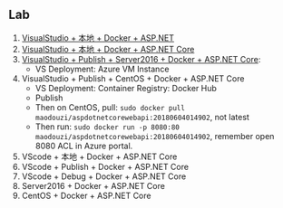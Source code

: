 ## Lab
1. [VisualStudio + 本地 + Docker + ASP.NET](https://github.com/wu-wenxiang/Training-AspDotNetCore-Docker-Public/tree/master/Docker-AspDotNet)
1. [VisualStudio + 本地 + Docker + ASP.NET Core](https://github.com/wu-wenxiang/Training-AspDotNetCore-Docker-Public/tree/master/Docker-AspDotNetCore)
1. [VisualStudio + Publish + Server2016 + Docker + ASP.NET Core](https://github.com/aspnet/Tooling/blob/AspNetVMs/docs/create-asp-net-vm-with-webdeploy.md): 
	- VS Deployment: Azure VM Instance
1. VisualStudio + Publish + CentOS + Docker + ASP.NET Core
	- VS Deployment: Container Registry: Docker Hub
	- Publish
	- Then on CentOS, pull: `sudo docker pull maodouzi/aspdotnetcorewebapi:20180604014902`, not latest
	- Then run: `sudo docker run -p 8080:80 maodouzi/aspdotnetcorewebapi:20180604014902`, remember open 8080 ACL in Azure portal.
1. VScode + 本地 + Docker + ASP.NET Core
1. VScode + Publish + Docker + ASP.NET Core
1. VScode + Debug + Docker + ASP.NET Core 
1. Server2016 + Docker + ASP.NET Core
1. CentOS + Docker + ASP.NET Core